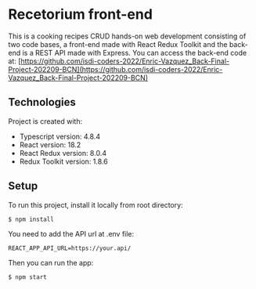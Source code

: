 # Recetorium front-end

This is a cooking recipes CRUD hands-on web development consisting of two code bases, a front-end made with React Redux Toolkit and the back-end is a REST API made with Express. You can access the back-end code at: [https://github.com/isdi-coders-2022/Enric-Vazquez_Back-Final-Project-202209-BCN](https://github.com/isdi-coders-2022/Enric-Vazquez_Back-Final-Project-202209-BCN)

## Technologies

Project is created with:

- Typescript version: 4.8.4
- React version: 18.2
- React Redux version: 8.0.4
- Redux Toolkit version: 1.8.6

## Setup

To run this project, install it locally from root directory:

```
$ npm install
```

You need to add the API url at .env file:

```
REACT_APP_API_URL=https://your.api/
```

Then you can run the app:

```
$ npm start
```
